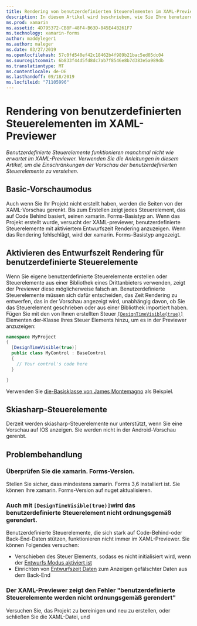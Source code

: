 ```yaml
---
title: Rendering von benutzerdefinierten Steuerelementen im XAML-Previewer
description: In diesem Artikel wird beschrieben, wie Sie Ihre benutzerdefinierten Steuerelemente im XAML-Previewer anzeigen.
ms.prod: xamarin
ms.assetid: 4D795372-CB8F-48F4-B63D-845E44B261F7
ms.technology: xamarin-forms
author: maddyleger1
ms.author: maleger
ms.date: 03/27/2019
ms.openlocfilehash: 57c0fd540ef42c18462b4f989b21bac5ed05dc04
ms.sourcegitcommit: 6b833f44d5fd8dc7ab7f8546e8b7d383e5a989db
ms.translationtype: MT
ms.contentlocale: de-DE
ms.lasthandoff: 09/18/2019
ms.locfileid: "71105996"
---
```

# <a name="render-custom-controls-in-the-xaml-previewer"></a>Rendering von benutzerdefinierten Steuerelementen im XAML-Previewer

_Benutzerdefinierte Steuerelemente funktionieren manchmal nicht wie erwartet im XAML-Previewer. Verwenden Sie die Anleitungen in diesem Artikel, um die Einschränkungen der Vorschau der benutzerdefinierten Steuerelemente zu verstehen._

## <a name="basic-preview-mode"></a>Basic-Vorschaumodus

Auch wenn Sie Ihr Projekt nicht erstellt haben, werden die Seiten von der XAML-Vorschau gerenkt. Bis zum Erstellen zeigt jedes Steuerelement, das auf Code Behind basiert, seinen xamarin. Forms-Basistyp an. Wenn das Projekt erstellt wurde, versucht der XAML-previewer, benutzerdefinierte Steuerelemente mit aktiviertem Entwurfszeit Rendering anzuzeigen. Wenn das Rendering fehlschlägt, wird der xamarin. Forms-Basistyp angezeigt.

## <a name="enable-design-time-rendering-for-custom-controls"></a>Aktivieren des Entwurfszeit Rendering für benutzerdefinierte Steuerelemente

Wenn Sie eigene benutzerdefinierte Steuerelemente erstellen oder Steuerelemente aus einer Bibliothek eines Drittanbieters verwenden, zeigt der Previewer diese möglicherweise falsch an. Benutzerdefinierte Steuerelemente müssen sich dafür entscheiden, das Zeit Rendering zu entwerfen, das in der Vorschau angezeigt wird, unabhängig davon, ob Sie das Steuerelement geschrieben oder aus einer Bibliothek importiert haben. Fügen Sie mit den von Ihnen erstellten Steuer [`[DesignTimeVisible(true)]`](xref:System.ComponentModel.DesignTimeVisibleAttribute) Elementen der-Klasse Ihres Steuer Elements hinzu, um es in der Previewer anzuzeigen:

```csharp
namespace MyProject
{
  [DesignTimeVisible(true)]
  public class MyControl : BaseControl
  {
    // Your control's code here
  }

}
```

Verwenden Sie [die-Basisklasse von James Montemagno](https://github.com/jamesmontemagno/ImageCirclePlugin/blob/master/src/ImageCircle/CircleImage.shared.cs) als Beispiel.

## <a name="skiasharp-controls"></a>Skiasharp-Steuerelemente

Derzeit werden skiasharp-Steuerelemente nur unterstützt, wenn Sie eine Vorschau auf IOS anzeigen. Sie werden nicht in der Android-Vorschau gerenbt.

## <a name="troubleshooting"></a>Problembehandlung

### <a name="check-your-xamarinforms-version"></a>Überprüfen Sie die xamarin. Forms-Version.
Stellen Sie sicher, dass mindestens xamarin. Forms 3,6 installiert ist. Sie können Ihre xamarin. Forms-Version auf nuget aktualisieren.

### <a name="even-with-designtimevisibletrue-my-custom-control-isnt-rendering-properly"></a>Auch mit `[DesignTimeVisible(true)]`wird das benutzerdefinierte Steuerelement nicht ordnungsgemäß gerendert.
Benutzerdefinierte Steuerelemente, die sich stark auf Code-Behind-oder Back-End-Daten stützen, funktionieren nicht immer im XAML-Previewer. Sie können Folgendes versuchen:

* Verschieben des Steuer Elements, sodass es nicht initialisiert wird, wenn der [Entwurfs Modus aktiviert ist](index.md#detect-design-mode)
* Einrichten von [Entwurfszeit Daten](design-time-data.md) zum Anzeigen gefälschter Daten aus dem Back-End

### <a name="the-xaml-previewer-shows-the-error-custom-controls-arent-rendering-properly"></a>Der XAML-Previewer zeigt den Fehler "benutzerdefinierte Steuerelemente werden nicht ordnungsgemäß gerendert"
Versuchen Sie, das Projekt zu bereinigen und neu zu erstellen, oder schließen Sie die XAML-Datei, und
